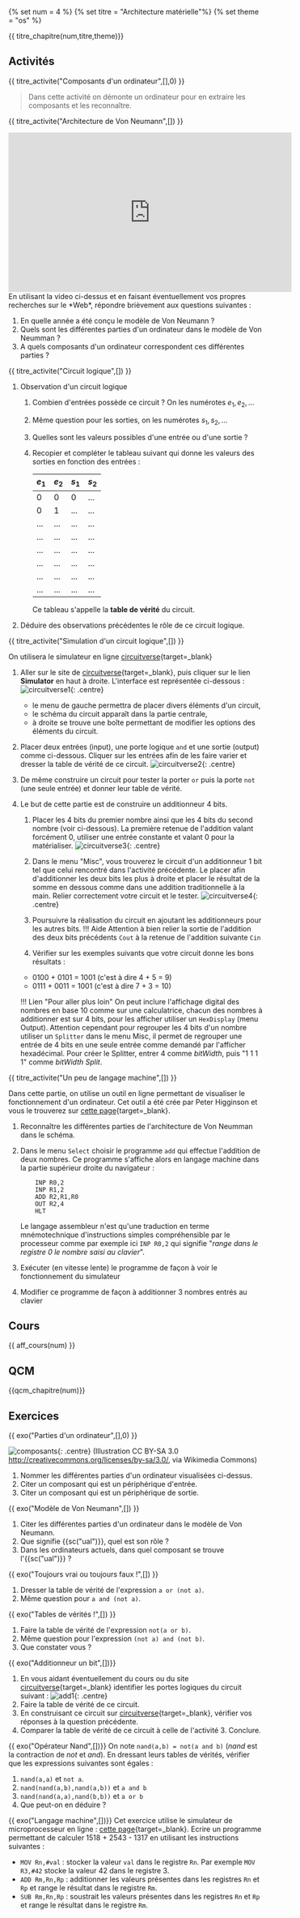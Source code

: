 
{% set num = 4 %}
{% set titre = "Architecture matérielle"%}
{% set theme = "os" %}

{{ titre_chapitre(num,titre,theme)}}
 
## Activités 

{{ titre_activite("Composants d'un ordinateur",[],0) }}

> Dans cette activité on démonte un ordinateur pour en extraire les composants et les reconnaître.

{{ titre_activite("Architecture de Von Neumann",[]) }}

<div class="centre"><iframe width="560" height="315" src="https://www.youtube.com/embed/c9pL_3tTW2c?start=2353" title="YouTube video player" frameborder="0" allow="accelerometer; autoplay; clipboard-write; encrypted-media; gyroscope; picture-in-picture" allowfullscreen></iframe></div>
En utilisant la video ci-dessus et en faisant éventuellement vos propres recherches sur le *Web*, répondre brièvement aux questions suivantes :

1. En quelle année a été conçu le modèle de Von Neumann ? 
2. Quels sont les différentes parties d'un ordinateur dans le modèle de Von Neumman ?
3. A quels composants d'un ordinateur correspondent ces différentes parties ?

{{ titre_activite("Circuit logique",[]) }}

1. Observation d'un circuit logique
    1. Combien d'entrées possède ce circuit ? On les numérotes $e_1,e_2, \dots$
    2. Même question pour les sorties, on les numérotes $s_1,s_2,\dots$
    3. Quelles sont les valeurs possibles d'une entrée ou d'une sortie ?
    4. Recopier et compléter le tableau suivant qui donne les valeurs des sorties en fonction des entrées :

        | $e_1$ | $e_2$ |  $s_1$ | $s_2$ |
        |----|----|----|----|
        | 0  | 0  | 0  |  ...  |
        | 0  | 1  | ...  |  ...  | 
        |  ...  |   ... |  ...  |  ...  | 
        |  ...  |   ... |  ...  |  ...  | 
        |  ...  |   ... |  ...  |  ...  | 
        |  ...  |   ... |  ...  |  ...  | 
        |  ...  |   ... |  ...  |  ...  | 
        |  ...  |   ... |  ...  |  ...  | 
        
        Ce tableau s'appelle la **table de vérité** du circuit.

2. Déduire des observations précédentes le rôle de ce circuit logique.

{{ titre_activite("Simulation d'un circuit logique",[]) }}

On utilisera le simulateur en ligne [circuitverse](http://circuitverse.org){target=_blank}

1. Aller sur le site de [circuitverse](http://circuitverse.org){target=_blank}, puis cliquer sur le lien **Simulator** en haut à droite. L'interface est représentée ci-dessous :
![circuitverse1](./images/C4/cv1.png){: .centre}
    * le menu de gauche permettra de placer divers éléments d'un circuit,
    * le schéma du circuit apparaît dans la partie centrale,
    * à droite se trouve une boîte permettant de modifier les options des éléments du circuit.

2. Placer deux entrées (input), une porte logique `and` et une sortie (output) comme ci-dessous. Cliquer sur les entrées afin de les faire varier et dresser la table de vérité de ce circuit.
![circuitverse2](./images/C4/cv2.png){: .centre}

3. De même construire un circuit pour tester la porter `or` puis la porte `not` (une seule entrée) et donner leur table de vérité.

4.  Le but de cette partie est de construire un additionneur 4 bits.

    1. Placer les 4 bits du premier nombre ainsi que les 4 bits du second nombre (voir ci-dessous). La première retenue de l'addition valant forcément 0, utiliser une entrée constante et valant 0 pour la matérialiser.
    ![circuitverse3](./images/C4/cv3.png){: .centre}

    2. Dans le menu "Misc", vous trouverez le circuit d'un additionneur 1 bit tel que celui rencontré dans l'activité précédente. Le placer afin d'additionner les deux bits les plus à droite et placer le résultat de la somme en dessous comme dans une addition traditionnelle à la main. Relier correctement votre circuit et le tester.
    ![circuitverse4](./images/C4/cv4.png){: .centre}

    3. Poursuivre la réalisation du circuit en ajoutant les additionneurs pour les autres bits.
        !!! Aide
        Attention à bien relier la sortie de l'addition des deux bits précédents `Cout` à la retenue de l'addition suivante `Cin`
    
    4. Vérifier sur les exemples suivants que votre circuit donne les bons résultats :
    * 0100 + 0101 = 1001 (c'est à dire 4 + 5 = 9)
    * 0111 + 0011 = 1001 (c'est à dire 7 + 3 = 10) 

    !!! Lien "Pour aller plus loin"
        On peut inclure l'affichage digital des nombres en base 10 comme sur une calculatrice, chacun des nombres à additionner est sur 4 bits, pour les afficher utiliser un `HexDisplay` (menu Output). Attention cependant pour regrouper les 4 bits d'un nombre utiliser un `Splitter` dans le menu Misc, il permet de regrouper une entrée de 4 bits en une seule entrée comme demandé par l'afficher hexadécimal. Pour créer le Splitter, entrer 4 comme *bitWidth*, puis "1 1 1 1" comme *bitWidth Split*.


{{ titre_activite("Un peu de langage machine",[]) }}

Dans cette partie, on utilise un outil en ligne permettant de visualiser le fonctionnement d'un ordinateur. Cet outil a été crée par Peter Higginson et  vous le trouverez sur [cette page](http://www.peterhigginson.co.uk/RISC/){target=_blank}.

1. Reconnaître les différentes parties de l'architecture de Von Neumman dans le schéma.
2. Dans le menu `Select` choisir le programme `add` qui effectue l'addition de deux nombres. Ce programme s'affiche alors en langage machine dans la partie supérieur droite du navigateur :

    ```dasm16
        INP R0,2
        INP R1,2
        ADD R2,R1,R0
        OUT R2,4
        HLT
    ```
    Le langage assembleur n'est qu'une traduction en terme mnémotechnique d'instructions simples compréhensible par le processeur comme par exemple ici `INP R0,2` qui signifie "*range dans le registre 0 le nombre saisi au clavier*".

3. Exécuter (en vitesse lente) le programme de façon à voir le fonctionnement du simulateur
4. Modifier ce programme de façon à additionner 3 nombres entrés au clavier
 
## Cours

{{ aff_cours(num) }}


## QCM

{{qcm_chapitre(num)}}


## Exercices

{{ exo("Parties d'un ordinateur",[],0) }}

 ![composants](./images/C4/excompo.png){: .centre}
 (Illustration CC BY-SA 3.0 <http://creativecommons.org/licenses/by-sa/3.0/>, via Wikimedia Commons)

1. Nommer les différentes parties d'un ordinateur visualisées ci-dessus.
2. Citer un composant qui est un périphérique d'entrée.
3. Citer un composant qui est un périphérique de sortie.

{{ exo("Modèle de Von Neumann",[]) }}
1. Citer les différentes parties d'un ordinateur dans le modèle de Von Neumann.
2. Que signifie {{sc("ual")}}, quel est son rôle ?
3. Dans les ordinateurs actuels, dans quel composant se trouve l'{{sc("ual")}} ?

{{ exo("Toujours vrai ou toujours faux !",[]) }}
1. Dresser la table de vérité de l'expression `a or (not a)`.
2. Même question pour `a and (not a)`.

{{ exo("Tables de vérités !",[]) }}
1. Faire la table de vérité de l'expression `not(a or b)`.
2. Même question pour l'expression `(not a) and (not b)`.
3. Que constater vous ?

{{ exo("Additionneur un bit",[])}}
 1. En vous aidant éventuellement du cours ou du site [circuitverse](http://circuitverse.org){target=_blank} identifier les portes logiques du circuit suivant :
 ![add1](./images/C4/exoadd1.png){: .centre}
 2. Faire la table de vérité de ce circuit.
 3. En construisant ce circuit sur [circuitverse](http://circuitverse.org){target=_blank}, vérifier vos réponses à la question précédente.
 4. Comparer la table de vérité de ce circuit à celle de l'activité 3. Conclure.

{{ exo("Opérateur Nand",[])}}
On note `nand(a,b) = not(a and b)` (*nand* est la contraction de *not* et *and*). En dressant leurs tables de vérités, vérifier que les expressions suivantes sont égales :

1. `nand(a,a)` et `not a`.
2. `nand(nand(a,b),nand(a,b))` et `a and b`
3. `nand(nand(a,a),nand(b,b))` et `a or b`
4. Que peut-on en déduire ?

{{ exo("Langage machine",[])}}
Cet exercice utilise le simulateur de microprocesseur en ligne : [cette page](http://www.peterhigginson.co.uk/RISC/){target=_blank}.
Ecrire un programme permettant de calculer 1518 + 2543 - 1317 en utilisant les instructions suivantes :

* `MOV Rn,#val` : stocker la valeur `val` dans le registre `Rn`. Par exemple `MOV R3,#42` stocke la valeur 42 dans le registre 3.
* `ADD Rm,Rn,Rp` : additionner les valeurs présentes dans les registres `Rn` et `Rp` et range le résultat dans le registre `Rm`.
* `SUB Rm,Rn,Rp` : soustrait les valeurs présentes dans les registres `Rn` et `Rp` et range le résultat dans le registre `Rm`.


